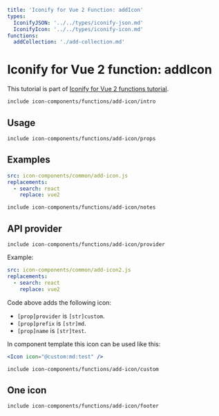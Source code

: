 ```yaml
title: 'Iconify for Vue 2 Function: addIcon'
types:
  IconifyJSON: '../../types/iconify-json.md'
  IconifyIcon: '../../types/iconify-icon.md'
functions:
  addCollection: './add-collection.md'
```

# Iconify for Vue 2 function: addIcon

This tutorial is part of [Iconify for Vue 2 functions tutorial](./index.md#functions).

`include icon-components/functions/add-icon/intro`

## Usage

`include icon-components/functions/add-icon/props`

## Examples

```yaml
src: icon-components/common/add-icon.js
replacements:
  - search: react
    replace: vue2
```

`include icon-components/functions/add-icon/notes`

## API provider

`include icon-components/functions/add-icon/provider`

Example:

```yaml
src: icon-components/common/add-icon2.js
replacements:
  - search: react
    replace: vue2
```

Code above adds the following icon:

- `[prop]provider` is `[str]custom`.
- `[prop]prefix` is `[str]md`.
- `[prop]name` is `[str]test`.

In component template this icon can be used like this:

```jsx
<Icon icon="@custom:md:test" />
```

`include icon-components/functions/add-icon/custom`

## One icon

`include icon-components/functions/add-icon/footer`
